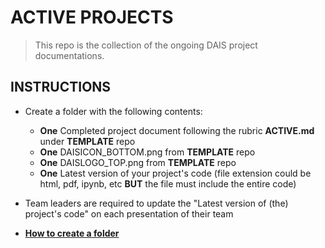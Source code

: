 # ACTIVE PROJECTS

> This repo is the collection of the ongoing DAIS project documentations.

## INSTRUCTIONS

- Create a folder with the following contents:
  - **One** Completed project document following the rubric **ACTIVE.md** under **TEMPLATE** repo
  - **One** DAISICON_BOTTOM.png from **TEMPLATE** repo
  - **One** DAISLOGO_TOP.png from **TEMPLATE** repo
  - **One** Latest version of your project's code (file extension could be html, pdf, ipynb, etc **BUT** the file must include the entire code) 

- Team leaders are required to update the "Latest version of (the) project's code" on each presentation of their team

- **[How to create a folder](https://github.community/t/add-a-folder/2304)**




